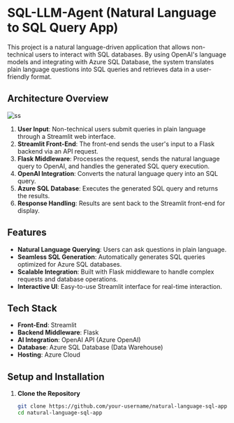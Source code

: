 # SQL-LLM-Agent (Natural Language to SQL Query App)

This project is a natural language-driven application that allows non-technical users to interact with SQL databases. By using OpenAI's language models and integrating with Azure SQL Database, the system translates plain language questions into SQL queries and retrieves data in a user-friendly format.

## **Architecture Overview**

![ss](https://github.com/user-attachments/assets/687ce2ce-4136-4274-adb8-3041a7a67eb7)


1. **User Input**: Non-technical users submit queries in plain language through a Streamlit web interface.
2. **Streamlit Front-End**: The front-end sends the user's input to a Flask backend via an API request.
3. **Flask Middleware**: Processes the request, sends the natural language query to OpenAI, and handles the generated SQL query execution.
4. **OpenAI Integration**: Converts the natural language query into an SQL query.
5. **Azure SQL Database**: Executes the generated SQL query and returns the results.
6. **Response Handling**: Results are sent back to the Streamlit front-end for display.

## **Features**

- **Natural Language Querying**: Users can ask questions in plain language.
- **Seamless SQL Generation**: Automatically generates SQL queries optimized for Azure SQL databases.
- **Scalable Integration**: Built with Flask middleware to handle complex requests and database operations.
- **Interactive UI**: Easy-to-use Streamlit interface for real-time interaction.

## **Tech Stack**

- **Front-End**: Streamlit
- **Backend Middleware**: Flask
- **AI Integration**: OpenAI API (Azure OpenAI)
- **Database**: Azure SQL Database (Data Warehouse)
- **Hosting**: Azure Cloud

## **Setup and Installation**

1. **Clone the Repository**
   ```bash
   git clone https://github.com/your-username/natural-language-sql-app.git
   cd natural-language-sql-app
